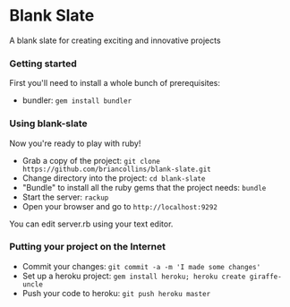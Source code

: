 # Blank Slate

A blank slate for creating exciting and innovative projects

### Getting started

First you'll need to install a whole bunch of prerequisites:

* bundler: `gem install bundler`

### Using blank-slate

Now you're ready to play with ruby!

* Grab a copy of the project: `git clone https://github.com/briancollins/blank-slate.git`
* Change directory into the project: `cd blank-slate`
* "Bundle" to install all the ruby gems that the project needs: `bundle`
* Start the server: `rackup`
* Open your browser and go to `http://localhost:9292`

You can edit server.rb using your text editor.

### Putting your project on the Internet

* Commit your changes: `git commit -a -m 'I made some changes'`
* Set up a heroku project: `gem install heroku; heroku create giraffe-uncle`
* Push your code to heroku: `git push heroku master`

